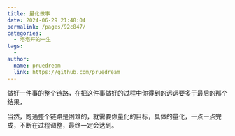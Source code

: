```yaml
---
title: 量化做事
date: 2024-06-29 21:48:04
permalink: /pages/92c847/
categories:
  - 塔塔开的一生
tags:
  - 
author: 
  name: pruedream
  link: https://github.com/pruedream
---
```

做好一件事的整个链路，在把这件事做好的过程中你得到的远远要多于最后的那个结果，

当然，跑通整个链路是困难的，就需要你量化的目标，具体的量化，一点一点完成，不断在过程调整，最终一定会达到。